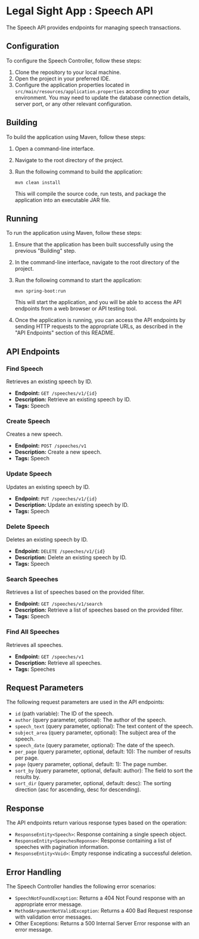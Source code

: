 # Legal Sight App : Speech API

The Speech API provides endpoints for managing speech transactions.

## Configuration

To configure the Speech Controller, follow these steps:

1. Clone the repository to your local machine.
2. Open the project in your preferred IDE.
3. Configure the application properties located in `src/main/resources/application.properties` according to your
   environment. You may need to update the database connection details, server port, or any other relevant
   configuration.

## Building

To build the application using Maven, follow these steps:

1. Open a command-line interface.
2. Navigate to the root directory of the project.
3. Run the following command to build the application:

   ```shell
   mvn clean install
   ```

   This will compile the source code, run tests, and package the application into an executable JAR file.

## Running

To run the application using Maven, follow these steps:

1. Ensure that the application has been built successfully using the previous "Building" step.
2. In the command-line interface, navigate to the root directory of the project.
3. Run the following command to start the application:

   ```shell
   mvn spring-boot:run
   ```

   This will start the application, and you will be able to access the API endpoints from a web browser or API testing
   tool.

4. Once the application is running, you can access the API endpoints by sending HTTP requests to the appropriate URLs,
   as described in the "API Endpoints" section of this README.

## API Endpoints

### Find Speech

Retrieves an existing speech by ID.

- **Endpoint:** `GET /speeches/v1/{id}`
- **Description:** Retrieve an existing speech by ID.
- **Tags:** Speech

### Create Speech

Creates a new speech.

- **Endpoint:** `POST /speeches/v1`
- **Description:** Create a new speech.
- **Tags:** Speech

### Update Speech

Updates an existing speech by ID.

- **Endpoint:** `PUT /speeches/v1/{id}`
- **Description:** Update an existing speech by ID.
- **Tags:** Speech

### Delete Speech

Deletes an existing speech by ID.

- **Endpoint:** `DELETE /speeches/v1/{id}`
- **Description:** Delete an existing speech by ID.
- **Tags:** Speech

### Search Speeches

Retrieves a list of speeches based on the provided filter.

- **Endpoint:** `GET /speeches/v1/search`
- **Description:** Retrieve a list of speeches based on the provided filter.
- **Tags:** Speech

### Find All Speeches

Retrieves all speeches.

- **Endpoint:** `GET /speeches/v1`
- **Description:** Retrieve all speeches.
- **Tags:** Speeches

## Request Parameters

The following request parameters are used in the API endpoints:

- `id` (path variable): The ID of the speech.
- `author` (query parameter, optional): The author of the speech.
- `speech_text` (query parameter, optional): The text content of the speech.
- `subject_area` (query parameter, optional): The subject area of the speech.
- `speech_date` (query parameter, optional): The date of the speech.
- `per_page` (query parameter, optional, default: 10): The number of results per page.
- `page` (query parameter, optional, default: 1): The page number.
- `sort_by` (query parameter, optional, default: author): The field to sort the results by.
- `sort_dir` (query parameter, optional, default: desc): The sorting direction (asc for ascending, desc for descending).

## Response

The API endpoints return various response types based on the operation:

- `ResponseEntity<Speech>`: Response containing a single speech object.
- `ResponseEntity<SpeechesReponse>`: Response containing a list of speeches with pagination information.
- `ResponseEntity<Void>`: Empty response indicating a successful deletion.

## Error Handling

The Speech Controller handles the following error scenarios:

- `SpeechNotFoundException`: Returns a 404 Not Found response with an appropriate error message.
- `MethodArgumentNotValidException`: Returns a 400 Bad Request response with validation error messages.
- Other Exceptions: Returns a 500 Internal Server Error response with an error message.